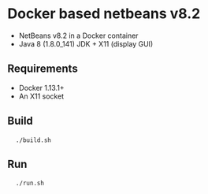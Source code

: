 <h1>Docker based netbeans v8.2</h1>
<ul>
  <li>NetBeans v8.2 in a Docker container</li>
  <li>Java 8 (1.8.0_141) JDK + X11 (display GUI)</li>
</ul>
<h2>Requirements</h2>
<ul>
  <li>Docker 1.13.1+</li>
  <li>An X11 socket</li>
</ul>
<h2>Build</h2>
<pre>
  <code>./build.sh</code>
</pre>
<h2>Run</h2>
<pre>
  <code>./run.sh</code>
</pre>
